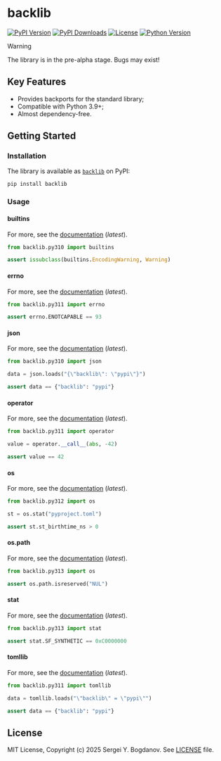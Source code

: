 # backlib

[![PyPI Version][shields/pypi/version]][pypi/homepage]
[![PyPI Downloads][shields/pypi/downloads]][pypi/homepage]
[![License][shields/pypi/license]][github/license]
[![Python Version][shields/python/version]][pypi/homepage]

> [!WARNING]
> The library is in the pre-alpha stage. Bugs may exist!

## Key Features

* Provides backports for the standard library;
* Compatible with Python 3.9+;
* Almost dependency-free.

## Getting Started

### Installation

The library is available as [`backlib`][pypi/homepage] on PyPI:

```shell
pip install backlib
```

### Usage

#### builtins

For more, see the [documentation][docs/builtins] (*latest*).

```python
from backlib.py310 import builtins

assert issubclass(builtins.EncodingWarning, Warning)
```

#### errno

For more, see the [documentation][docs/errno] (*latest*).

```python
from backlib.py311 import errno

assert errno.ENOTCAPABLE == 93
```

#### json

For more, see the [documentation][docs/json] (*latest*).

```python
from backlib.py310 import json

data = json.loads("{\"backlib\": \"pypi\"}")

assert data == {"backlib": "pypi"}
```

#### operator

For more, see the [documentation][docs/operator] (*latest*).

```python
from backlib.py311 import operator

value = operator.__call__(abs, -42)

assert value == 42
```

#### os

For more, see the [documentation][docs/os] (*latest*).

```python
from backlib.py312 import os

st = os.stat("pyproject.toml")

assert st.st_birthtime_ns > 0
```

#### os.path

For more, see the [documentation][docs/os.path] (*latest*).

```python
from backlib.py313 import os

assert os.path.isreserved("NUL")
```

#### stat

For more, see the [documentation][docs/stat] (*latest*).

```python
from backlib.py313 import stat

assert stat.SF_SYNTHETIC == 0xC0000000
```

#### tomllib

For more, see the [documentation][docs/tomllib] (*latest*).

```python
from backlib.py311 import tomllib

data = tomllib.loads("\"backlib\" = \"pypi\"")

assert data == {"backlib": "pypi"}
```

## License

MIT License, Copyright (c) 2025 Sergei Y. Bogdanov. See [LICENSE][github/license] file.

<!-- --- --- --- --- --- --- --- --- --- --- --- --- --- --- --- --- --- --- --- --- --- --- --- -->

[docs/builtins]: https://backlib.readthedocs.io/en/latest/backports/python313/builtins.html
[docs/errno]: https://backlib.readthedocs.io/en/latest/backports/python313/errno.html
[docs/json]: https://backlib.readthedocs.io/en/latest/backports/python313/json.html
[docs/operator]: https://backlib.readthedocs.io/en/latest/backports/python313/operator.html
[docs/os]: https://backlib.readthedocs.io/en/latest/backports/python313/os.html
[docs/os.path]: https://backlib.readthedocs.io/en/latest/backports/python313/os.path.html
[docs/stat]: https://backlib.readthedocs.io/en/latest/backports/python313/stat.html
[docs/tomllib]: https://backlib.readthedocs.io/en/latest/backports/python313/tomllib.html

[github/license]: https://github.com/syubogdanov/backlib/tree/main/LICENSE

[pypi/homepage]: https://pypi.org/project/backlib/

[shields/pypi/downloads]: https://img.shields.io/pypi/dm/backlib.svg?color=green
[shields/pypi/license]: https://img.shields.io/pypi/l/backlib.svg?color=green
[shields/pypi/version]: https://img.shields.io/pypi/v/backlib.svg?color=green
[shields/python/version]: https://img.shields.io/pypi/pyversions/backlib.svg?color=green
